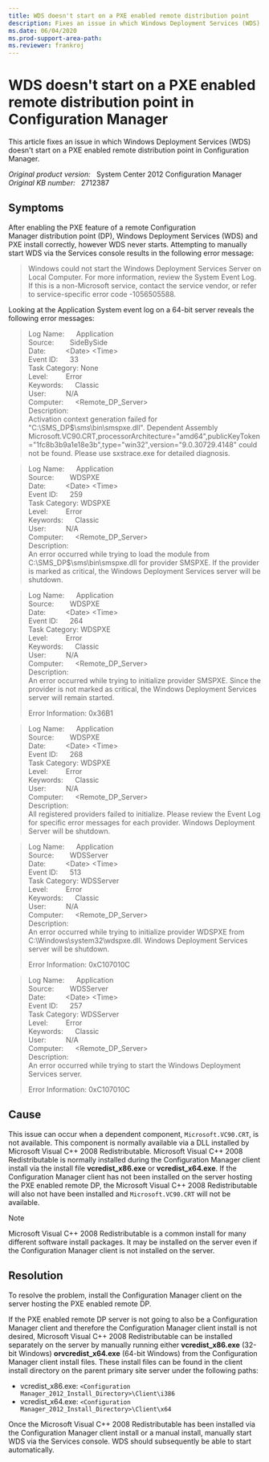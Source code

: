 ```yaml
---
title: WDS doesn't start on a PXE enabled remote distribution point
description: Fixes an issue in which Windows Deployment Services (WDS) doesn't start on a PXE enabled remote distribution point in Configuration Manager.
ms.date: 06/04/2020
ms.prod-support-area-path:
ms.reviewer: frankroj
---
```

# WDS doesn't start on a PXE enabled remote distribution point in Configuration Manager

This article fixes an issue in which Windows Deployment Services (WDS) doesn't start on a PXE enabled remote distribution point in Configuration Manager.

_Original product version:_ &nbsp; System Center 2012 Configuration Manager  
_Original KB number:_ &nbsp; 2712387

## Symptoms

After enabling the PXE feature of a remote Configuration Manager distribution point (DP), Windows Deployment Services (WDS) and PXE install correctly, however WDS never starts. Attempting to manually start WDS via the Services console results in the following error message:

> Windows could not start the Windows Deployment Services Server on Local Computer. For more information, review the System Event Log. If this is a non-Microsoft service, contact the service vendor, or refer to service-specific error code -1056505588.

Looking at the Application System event log on a 64-bit server reveals the following error messages:

> Log Name:      Application  
> Source:        SideBySide  
> Date:          \<Date> \<Time>  
> Event ID:      33  
> Task Category: None  
> Level:         Error  
> Keywords:      Classic  
> User:          N/A  
> Computer:      \<Remote_DP_Server>  
> Description:  
> Activation context generation failed for "C:\SMS_DP$\sms\bin\smspxe.dll". Dependent Assembly Microsoft.VC90.CRT,processorArchitecture="amd64",publicKeyToken="1fc8b3b9a1e18e3b",type="win32",version="9.0.30729.4148" could not be found. Please use sxstrace.exe for detailed diagnosis.

> Log Name:      Application  
> Source:        WDSPXE  
> Date:          \<Date> \<Time>  
> Event ID:      259  
> Task Category: WDSPXE  
> Level:         Error  
> Keywords:      Classic  
> User:          N/A  
> Computer:      \<Remote_DP_Server>  
> Description:  
> An error occurred while trying to load the module from C:\SMS_DP$\sms\bin\smspxe.dll for provider SMSPXE. If the provider is marked as critical, the Windows Deployment Services server will be shutdown.

> Log Name:      Application  
> Source:        WDSPXE  
> Date:          \<Date> \<Time>  
> Event ID:      264  
> Task Category: WDSPXE  
> Level:         Error  
> Keywords:      Classic  
> User:          N/A  
> Computer:      \<Remote_DP_Server>  
> Description:  
> An error occurred while trying to initialize provider SMSPXE. Since the provider is not marked as critical, the Windows Deployment Services server will remain started.
>
> Error Information: 0x36B1

> Log Name:      Application  
> Source:        WDSPXE  
> Date:          \<Date> \<Time>  
> Event ID:      268  
> Task Category: WDSPXE  
> Level:         Error  
> Keywords:      Classic  
> User:          N/A  
> Computer:      \<Remote_DP_Server>  
> Description:  
> All registered providers failed to initialize. Please review the Event Log for specific error messages for each provider. Windows Deployment Server will be shutdown.

> Log Name:      Application  
> Source:        WDSServer  
> Date:          \<Date> \<Time>  
> Event ID:      513  
> Task Category: WDSServer  
> Level:         Error  
> Keywords:      Classic  
> User:          N/A  
> Computer:      \<Remote_DP_Server>  
> Description:  
> An error occurred while trying to initialize provider WDSPXE from C:\Windows\system32\wdspxe.dll. Windows Deployment Services server will be shutdown.
>
> Error Information: 0xC107010C

> Log Name:      Application  
> Source:        WDSServer  
> Date:          \<Date> \<Time>  
> Event ID:      257  
> Task Category: WDSServer  
> Level:         Error  
> Keywords:      Classic  
> User:          N/A  
> Computer:      \<Remote_DP_Server>  
> Description:  
> An error occurred while trying to start the Windows Deployment Services server.
>
> Error Information: 0xC107010C

## Cause

This issue can occur when a dependent component, `Microsoft.VC90.CRT`, is not available. This component is normally available via a DLL installed by Microsoft Visual C++ 2008 Redistributable. Microsoft Visual C++ 2008 Redistributable is normally installed during the Configuration Manager client install via the install file **vcredist_x86.exe** or **vcredist_x64.exe**. If the Configuration Manager client has not been installed on the server hosting the PXE enabled remote DP, the Microsoft Visual C++ 2008 Redistributable will also not have been installed and `Microsoft.VC90.CRT` will not be available.

> [!NOTE]
> Microsoft Visual C++ 2008 Redistributable is a common install for many different software install packages. It may be installed on the server even if the Configuration Manager client is not installed on the server.

## Resolution

To resolve the problem, install the Configuration Manager client on the server hosting the PXE enabled remote DP.

If the PXE enabled remote DP server is not going to also be a Configuration Manager client and therefore the Configuration Manager client install is not desired, Microsoft Visual C++ 2008 Redistributable can be installed separately on the server by manually running either **vcredist_x86.exe** (32-bit Windows) **orvcredist_x64.exe** (64-bit Windows) from the Configuration Manager client install files. These install files can be found in the client install directory on the parent primary site server under the following paths:

- vcredist_x86.exe: `<Configuration Manager_2012_Install_Directory>\Client\i386`
- vcredist_x64.exe: `<Configuration Manager_2012_Install_Directory>\Client\x64`

Once the Microsoft Visual C++ 2008 Redistributable has been installed via the Configuration Manager client install or a manual install, manually start WDS via the Services console. WDS should subsequently be able to start automatically.
